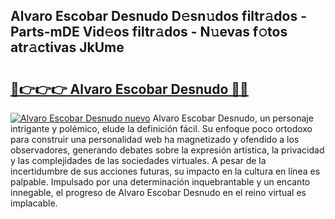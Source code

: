 ## Alvaro Escobar Desnudo D𝚎sn𝚞dos filtr𝚊dos - Parts-mDE Vid𝚎os filtr𝚊dos - N𝚞evas f𝚘tos atr𝚊ctivas JkUme

# <h2><a href="http://mb0oe3h.tromn.icu/?c=Alvaro+Escobar+Desnudo">🔗👉👉👉 Alvaro Escobar Desnudo 🔗🔗</a></h2>

[![Alvaro Escobar Desnudo nuevo](https://i.imgur.com/pEAQMta.gif)](http://mb0oe3h.tromn.icu/?c=Alvaro+Escobar+Desnudo)
Alvaro Escobar Desnudo, un personaje intrigante y polémico, elude la definición fácil. Su enfoque poco ortodoxo para construir una personalidad web ha magnetizado y ofendido a los observadores, generando debates sobre la expresión artística, la privacidad y las complejidades de las sociedades virtuales. A pesar de la incertidumbre de sus acciones futuras, su impacto en la cultura en línea es palpable. Impulsado por una determinación inquebrantable y un encanto innegable, el progreso de Alvaro Escobar Desnudo en el reino virtual es implacable.
